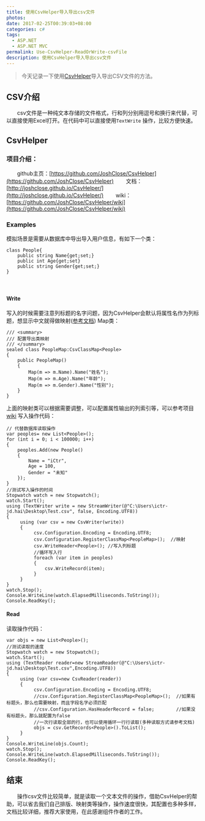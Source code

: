 ```yaml
---
title: 使用CsvHelper导入导出csv文件
photos: 
date: 2017-02-25T00:39:03+08:00
categories: c#
tags:
  - ASP.NET
  - ASP.NET MVC 
permalink: Use-CsvHelper-ReadOrWrite-csvFile
description: 使用CsvHelper导入导出csv文件
---
```

> 今天记录一下使用[CsvHelper](https://github.com/JoshClose/CsvHelper)导入导出CSV文件的方法。


## CSV介绍
　　csv文件是一种纯文本存储的文件格式，行和列分别用逗号和换行来代替，可以直接使用Excel打开。在代码中可以直接使用`TextWrite` 操作，比较方便快速。

## CsvHelper

### 项目介绍：
　　github主页：[https://github.com/JoshClose/CsvHelper](https://github.com/JoshClose/CsvHelper)
　　文档：[http://joshclose.github.io/CsvHelper/](http://joshclose.github.io/CsvHelper/)
　　wiki：[https://github.com/JoshClose/CsvHelper/wiki](https://github.com/JoshClose/CsvHelper/wiki)
<!--more-->
### Examples
模拟场景是需要从数据库中导出导入用户信息，有如下一个类：
```cSharp
class People{
	public string Name{get;set;}
	public int Age{get;set}
	public string Gender{get;set;}
}
```
　　
#### Write
写入的时候需要注意列标题的名字问题，因为CsvHelper会默认将属性名作为列标题，想显示中文就得做映射([参考文档](https://github.com/JoshClose/CsvHelper/wiki/Fluent-Class-Mapping))
Map类：
```cSharp
/// <summary>
/// 配置导出类映射
/// </summary>
sealed class PeopleMap:CsvClassMap<People>
{
    public PeopleMap()
    {
        Map(m => m.Name).Name("姓名");
        Map(m => m.Age).Name("年龄");
        Map(m => m.Gender).Name("性别");
    }
}
```
上面的映射类可以根据需要调整，可以配置属性输出的列索引等，可以参考项目[wiki](https://github.com/JoshClose/CsvHelper/wiki/Fluent-Class-Mapping)
写入操作代码：
```cSharp
// 代替数据库读取操作
var peoples= new List<People>();
for (int i = 0; i < 100000; i++)
{
    peoples.Add(new People()
    {
        Name = "iCtr",
        Age = 100,
        Gender = "未知"
    });
}
//测试写入操作的时间
Stopwatch watch = new Stopwatch();
watch.Start();
using (TextWriter write = new StreamWriter(@"C:\Users\ictr-jd.hai\Desktop\Test.csv", false, Encoding.UTF8))
{
     using (var csv = new CsvWriter(write))
     {
          csv.Configuration.Encoding = Encoding.UTF8;
          csv.Configuration.RegisterClassMap<PeopleMap>();  //映射
          csv.WriteHeader<People>(); //写入列标题
          //循环写入行
          foreach (var item in peoples)
          {
              csv.WriteRecord(item);
          }
     }
}
watch.Stop();
Console.WriteLine(watch.ElapsedMilliseconds.ToString());
Console.ReadKey();
```

#### Read
读取操作代码：
```cSharp
var objs = new List<People>();
//测试读取的速度
Stopwatch watch = new Stopwatch();
watch.Start();
using (TextReader reader=new StreamReader(@"C:\Users\ictr-jd.hai\Desktop\Test.csv",Encoding.UTF8))
{
     using (var csv=new CsvReader(reader))
     {
          csv.Configuration.Encoding = Encoding.UTF8;
          //csv.Configuration.RegisterClassMap<PeopleMap>();  //如果有标题头，那么也需要映射，而且字段名字必须匹配
          //csv.Configuration.HasHeaderRecord = false;        //如果没有标题头，那么就配置为false
          //一次行读取全部的行，也可以使用循环一行行读取(多种读取方式请参考文档)
          objs = csv.GetRecords<People>().ToList();
     }
}
Console.WriteLine(objs.Count);
watch.Stop();
Console.WriteLine(watch.ElapsedMilliseconds.ToString());
Console.ReadKey();
```

## 结束
　　操作csv文件比较简单，就是读取一个文本文件的操作，借助CsvHelper的帮助，可以省去我们自己排版、映射类等操作，操作速度很快，其配置也多种多样，文档比较详细，推荐大家使用，在此感谢组件作者的工作。